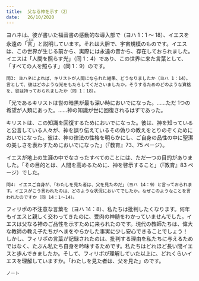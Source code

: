 ```yaml
---
title:  父なる神を示す（2）
date:   26/10/2020
---
```


ヨハネは、彼が書いた福音書の感動的な導入部で（ヨハ 1：1 ～ 18）、イエスを永遠の「<ruby>言<rt>ことば</rt></ruby>」と説明しています。それは大胆で、宇宙規模のものです。イエスは、この世界が生じる前から、実際には永遠の昔から、存在しておられました。イエスは「人間を照らす光」（同 1：4）であり、この世界に来た言葉として、「すべての人を照らす」（同 1：9）のです。

`問3: ヨハネによれば、キリストが人間になられた結果、どうなりましたか（ヨハ 1：14）。言として、彼はどのような光をもたらしてくださいましたか。そうするためのどのような資格を、彼は持っておられましたか（同 1：18）。`

「光であるキリストは世の暗黒が最も深い時においでになった。……ただ 1つの希望が人類にあった。……神の知識が世に回復されるはずであった。

キリストは、この知識を回復するためにおいでになった。彼は、神を知っていると公言している人々が、神を誤り伝えているその偽りの教えをとりのぞくためにおいでになった。彼は、神の律法の性格を明らかにし、ご自身の品性の中に聖潔の美しさを表わすためにおいでになった」（『教育』73、75 ページ）。

イエスが地上の生涯の中でなさったすべてのことには、ただ一つの目的がありました。「その目的とは、人間を高めるために、神を啓示すること」（『教育』83 ページ）でした。

`問4: イエスご自身が、「わたしを見た者は、父を見たのだ」（ヨハ 14：9）と言っておられます。イエスがこう言われたのは、どのような状況においてでしたか。なぜこのようなことを言われたのですか（同 14：1～14）。`

フィリポの不注意な言葉を（ヨハ 14：8）、私たちは批判したくなります。何年もイエスと親しく交わってきたのに、受肉の神髄をわかっていませんでした。イエスは父なる神のご品性を示すために来られたのです。現代の教師たちは、偉大な教師の教え子たちがへまをやらかした事実に少し安心できることでしょう！　しかし、フィリポの言葉が記録されたのは、批判する理由を私たちに与えるためではなく、たぶん私たち自身を吟味するためです。私たちはどれほど長い間イエスと歩んできましたか。そして、フィリポが理解していた以上に、どれくらいイエスを理解していますか。「わたしを見た者は、父を見た」のです。

`ノート`